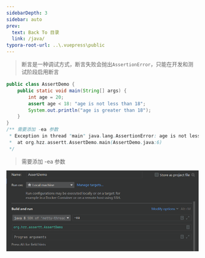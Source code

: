```yaml
---
sidebarDepth: 3
sidebar: auto
prev:
  text: Back To 目录
  link: /java/
typora-root-url: ..\.vuepress\public
---
```




> 断言是一种调试方式，断言失败会抛出`AssertionError`，只能在开发和测试阶段启用断言

```java
public class AssertDemo {
    public static void main(String[] args) {
        int age = 20;
        assert age < 18: "age is not less than 18";
        System.out.println("age is greater than 18");
    }
}
/** 需要添加 -ea 参数
 * Exception in thread "main" java.lang.AssertionError: age is not less than 18
 * 	at org.hzz.assertt.AssertDemo.main(AssertDemo.java:6)
 */
```

> 需要添加 -ea 参数

![image-20230413134028912](/images/concurrency/image-20230413134028912.png)
